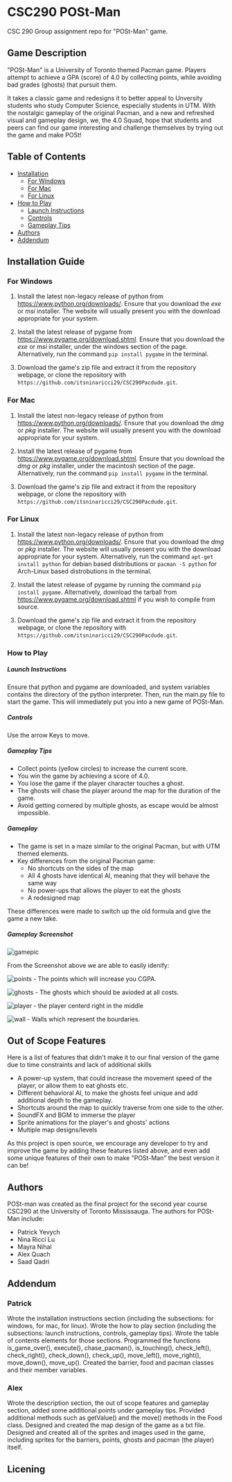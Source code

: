 # CSC290 POSt-Man
CSC 290 Group assignment repo for "POSt-Man" game.


## Game Description

"POSt-Man" is a University of Toronto themed Pacman game. Players attempt to achieve a GPA (score) of 4.0 by collecting points, while avoiding bad grades (ghosts) that pursuit them.

It takes a classic game and redesigns it to better appeal to Unversity students who study Computer Science, especially students in UTM.
With the nostalgic gameplay of the original Pacman, and a new and refreshed visual and gameplay design, we, the 4.0 Squad, hope that students and peers can find our game interesting and challenge themselves by trying out the game and make POSt!


## Table of Contents

- [Installation](https://github.com/itsninaricci29/CSC290Pacdude#Installation-Guide)
  - [For Windows](https://github.com/itsninaricci29/CSC290Pacdude#For-Windows)
  - [For Mac](https://github.com/itsninaricci29/CSC290Pacdude#For-Mac)
  - [For Linux](https://github.com/itsninaricci29/CSC290Pacdude#For-Linux)
- [How to Play](https://github.com/itsninaricci29/CSC290Pacdude#How-to-Play)
  - [Launch Instructions](https://github.com/itsninaricci29/CSC290Pacdude#Launch-Instructions)
  - [Controls](https://github.com/itsninaricci29/CSC290Pacdude#Controls)
  - [Gameplay Tips](https://github.com/itsninaricci29/CSC290Pacdude#Gameplay-Tips)
- [Authors](https://github.com/itsninaricci29/CSC290Pacdude#Authors)
- [Addendum](https://github.com/itsninaricci29/CSC290Pacdude#Addendum)

## Installation Guide

### For Windows

1. Install the latest non-legacy release of python from https://www.python.org/downloads/. Ensure that you download the *exe* or *msi* installer. The website will usually present you with the download appropriate for your system.

2. Install the latest release of pygame from https://www.pygame.org/download.shtml. Ensure that you download the *exe* or *msi* installer, under the windows section of the page. Alternatively, run the command `pip install pygame` in the terminal.

3. Download the game's zip file and extract it from the repository webpage, or clone the repository with `https://github.com/itsninaricci29/CSC290Pacdude.git`. 

### For Mac

1. Install the latest non-legacy release of python from https://www.python.org/downloads/. Ensure that you download the *dmg* or *pkg* installer. The website will usually present you with the download appropriate for your system.

2. Install the latest release of pygame from https://www.pygame.org/download.shtml. Ensure that you download the *dmg* or *pkg* installer, under the macintosh section of the page. Alternatively, run the command `pip install pygame` in the terminal.

3. Download the game's zip file and extract it from the repository webpage, or clone the repository with `https://github.com/itsninaricci29/CSC290Pacdude.git`. 

### For Linux

1. Install the latest non-legacy release of python from https://www.python.org/downloads/. Ensure that you download the *dmg* or *pkg* installer. The website will usually present you with the download appropriate for your system. Alternatively, run the command `apt-get install python` for debian based distributions or `pacman -S python` for Arch-Linux based distrobutions in the terminal. 

2. Install the latest release of pygame by running the command `pip install pygame`. Alternatively, download the tarball from https://www.pygame.org/download.shtml if you wish to compile from source.

3. Download the game's zip file and extract it from the repository webpage, or clone the repository with `https://github.com/itsninaricci29/CSC290Pacdude.git`. 

### How to Play

##### Launch Instructions

Ensure that python and pygame are downloaded, and system variables contains the directory of the python interpreter.
Then, run the main.py file to start the game. This will immediately put you into a new game of POSt-Man.

##### Controls

Use the arrow Keys to move.

##### Gameplay Tips

- Collect points (yellow circles) to increase the current score.
- You win the game by achieving a score of 4.0.
- You lose the game if the player character touches a ghost.
- The ghosts will chase the player around the map for the duration of the game.
- Avoid getting cornered by multiple ghosts, as escape would be almost impossible.

##### Gameplay

- The game is set in a maze similar to the original Pacman, but with UTM themed elements.
- Key differences from the original Pacman game:
  - No shortcuts on the sides of the map
  - All 4 ghosts have identical AI, meaning that they will behave the same way
  - No power-ups that allows the player to eat the ghosts
  - A redesigned map
  
 These differences were made to switch up the old formula and give the game a new take.

##### Gameplay Screenshot
![gamepic](https://user-images.githubusercontent.com/55632420/70191370-7de95200-16c6-11ea-8045-c7d6b30a867d.PNG)

From the Screenshot above we are able to easily idenify:

![points](https://user-images.githubusercontent.com/55632420/70191562-2992a200-16c7-11ea-984a-a47811f644ad.PNG) - The points which will increase you CGPA.

![ghosts](https://user-images.githubusercontent.com/55632420/70191609-534bc900-16c7-11ea-8994-28caac33704b.PNG) - The ghosts which should be avioded at all costs.

![player](https://user-images.githubusercontent.com/55632420/70191645-6d85a700-16c7-11ea-9888-51b5d1953d88.PNG) - the player centerd right in the middle

![wall](https://user-images.githubusercontent.com/55632420/70191674-89894880-16c7-11ea-8674-903b952b283c.PNG) - Walls which represent the bourdaries.

## Out of Scope Features

Here is a list of features that didn't make it to our final version of the game due to time constraints and lack of additional skills
- A power-up system, that could increase the movement speed of the player, or allow them to eat ghosts etc.
- Different behavioral AI, to make the ghosts feel unique and add additional depth to the gameplay.
- Shortcuts around the map to quickly traverse from one side to the other.
- SoundFX and BGM to immerse the player
- Sprite animations for the player's and ghosts' actions
- Multiple map designs/levels

As this project is open source, we encourage any developer to try and improve the game by adding these features listed above, and even add some unique features of their own to make "POSt-Man" the best version it can be!

## Authors

POSt-man was created as the final project for the second year course CSC290 at the University of Toronto Mississauga. The authors for POSt-Man include:

-	Patrick Yevych
-	Nina Ricci Lu
- Mayra Nihal
-	Alex Quach
- Saad Qadri

## Addendum 

### Patrick 

Wrote the installation instructions section (including the subsections: for windows, for mac, for linux). Wrote the how to play section (including the subsections: launch instructions, controls, gameplay tips). Wrote the table of contents elements for those sections. Programmed the functions is_game_over(), execute(), chase_pacman(), is_touching(), check_left(), check_right(), check_down(), check_up(), move_left(), move_right(), move_down(), move_up(). Created the barrier, food and pacman classes and their member variables.

### Alex

Wrote the description section, the out of scope features and gameplay section, added some additional points under gameplay tips. Provided additional methods such as getValue() and the move() methods in the Food class. Designed and created the map design of the game as a txt file. Designed and created all of the sprites and images used in the game, including sprites for the barriers, points, ghosts and pacman (the player) itself.

## Licening 
